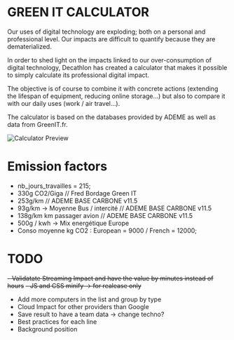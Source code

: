 # GREEN IT CALCULATOR
Our uses of digital technology are exploding; both on a personal and professional level. Our impacts are difficult to quantify because they are dematerialized. 

In order to shed light on the impacts linked to our over-consumption of digital technology, Decathlon has created a calculator that makes it possible to simply calculate its professional digital impact. 

The objective is of course to combine it with concrete actions (extending the lifespan of equipment, reducing online storage...) but also to compare it with our daily uses (work / air travel...).

The calculator is based on the databases provided by ADEME as well as data from GreenIT.fr.


![Calculator Preview](https://github.com/julienGONTIER/CO2DigitalDalculator/blob/master/appPreview/calculatorPreview.PNG?raw=true)


# Emission factors
- nb_jours_travailles = 215;
- 330g CO2/Giga // Fred Bordage Green IT
- 253g/km // ADEME BASE CARBONE v11.5
- 93g/km -> Moyenne Bus / intercité // ADEME BASE CARBONE v11.5
- 138g/km km passager avion // ADEME BASE CARBONE v11.5
- 500g / kwh -> Mix energétique Europe
- Conso moyenne kg CO2 : European = 9000 / French = 12000;

# TODO
~~- Validatate Streaming Impact and have the value by minutes instead of hours~~
~~- JS and CSS minify -> for realease only~~
- Add more computers in the list and group by type
- Cloud Impact for other providers than Google
- Save result to have a team data -> change techno?
- Best practices for each line
- Background position
